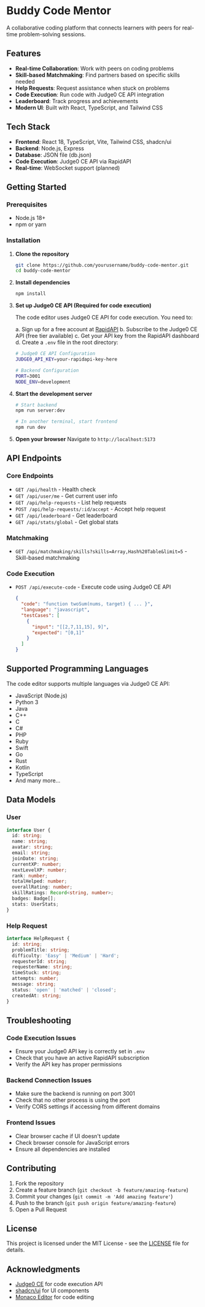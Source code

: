 # Buddy Code Mentor

A collaborative coding platform that connects learners with peers for real-time problem-solving sessions.

## Features

- **Real-time Collaboration**: Work with peers on coding problems
- **Skill-based Matchmaking**: Find partners based on specific skills needed
- **Help Requests**: Request assistance when stuck on problems
- **Code Execution**: Run code with Judge0 CE API integration
- **Leaderboard**: Track progress and achievements
- **Modern UI**: Built with React, TypeScript, and Tailwind CSS

## Tech Stack

- **Frontend**: React 18, TypeScript, Vite, Tailwind CSS, shadcn/ui
- **Backend**: Node.js, Express
- **Database**: JSON file (db.json)
- **Code Execution**: Judge0 CE API via RapidAPI
- **Real-time**: WebSocket support (planned)

## Getting Started

### Prerequisites

- Node.js 18+ 
- npm or yarn

### Installation

1. **Clone the repository**
   ```bash
   git clone https://github.com/yourusername/buddy-code-mentor.git
   cd buddy-code-mentor
   ```

2. **Install dependencies**
   ```bash
   npm install
   ```

3. **Set up Judge0 CE API (Required for code execution)**
   
   The code editor uses Judge0 CE API for code execution. You need to:
   
   a. Sign up for a free account at [RapidAPI](https://rapidapi.com/judge0-official/api/judge0-ce/)
   b. Subscribe to the Judge0 CE API (free tier available)
   c. Get your API key from the RapidAPI dashboard
   d. Create a `.env` file in the root directory:
   ```bash
   # Judge0 CE API Configuration
   JUDGE0_API_KEY=your-rapidapi-key-here
   
   # Backend Configuration
   PORT=3001
   NODE_ENV=development
   ```

4. **Start the development server**
   ```bash
   # Start backend
   npm run server:dev
   
   # In another terminal, start frontend
   npm run dev
   ```

5. **Open your browser**
   Navigate to `http://localhost:5173`

## API Endpoints

### Core Endpoints
- `GET /api/health` - Health check
- `GET /api/user/me` - Get current user info
- `GET /api/help-requests` - List help requests
- `POST /api/help-requests/:id/accept` - Accept help request
- `GET /api/leaderboard` - Get leaderboard
- `GET /api/stats/global` - Get global stats

### Matchmaking
- `GET /api/matchmaking/skills?skills=Array,Hash%20Table&limit=5` - Skill-based matchmaking

### Code Execution
- `POST /api/execute-code` - Execute code using Judge0 CE API
  ```json
  {
    "code": "function twoSum(nums, target) { ... }",
    "language": "javascript",
    "testCases": [
      {
        "input": "[[2,7,11,15], 9]",
        "expected": "[0,1]"
      }
    ]
  }
  ```

## Supported Programming Languages

The code editor supports multiple languages via Judge0 CE API:

- JavaScript (Node.js)
- Python 3
- Java
- C++
- C
- C#
- PHP
- Ruby
- Swift
- Go
- Rust
- Kotlin
- TypeScript
- And many more...

## Data Models

### User
```typescript
interface User {
  id: string;
  name: string;
  avatar: string;
  email: string;
  joinDate: string;
  currentXP: number;
  nextLevelXP: number;
  rank: number;
  totalHelped: number;
  overallRating: number;
  skillRatings: Record<string, number>;
  badges: Badge[];
  stats: UserStats;
}
```

### Help Request
```typescript
interface HelpRequest {
  id: string;
  problemTitle: string;
  difficulty: 'Easy' | 'Medium' | 'Hard';
  requesterId: string;
  requesterName: string;
  timeStuck: string;
  attempts: number;
  message: string;
  status: 'open' | 'matched' | 'closed';
  createdAt: string;
}
```

## Troubleshooting

### Code Execution Issues
- Ensure your Judge0 API key is correctly set in `.env`
- Check that you have an active RapidAPI subscription
- Verify the API key has proper permissions

### Backend Connection Issues
- Make sure the backend is running on port 3001
- Check that no other process is using the port
- Verify CORS settings if accessing from different domains

### Frontend Issues
- Clear browser cache if UI doesn't update
- Check browser console for JavaScript errors
- Ensure all dependencies are installed

## Contributing

1. Fork the repository
2. Create a feature branch (`git checkout -b feature/amazing-feature`)
3. Commit your changes (`git commit -m 'Add amazing feature'`)
4. Push to the branch (`git push origin feature/amazing-feature`)
5. Open a Pull Request

## License

This project is licensed under the MIT License - see the [LICENSE](LICENSE) file for details.

## Acknowledgments

- [Judge0 CE](https://judge0.com/) for code execution API
- [shadcn/ui](https://ui.shadcn.com/) for UI components
- [Monaco Editor](https://microsoft.github.io/monaco-editor/) for code editing
